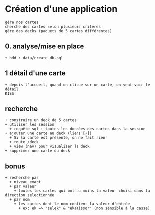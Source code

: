 # Création d'une application
    gère nos cartes
    cherche des cartes selon plusieurs critères
    gère des decks (paquets de 5 cartes différentes)

## 0. analyse/mise en place
    + bdd : data/create_db.sql

## 1 détail d'une carte
    + depuis l'accueil, quand on clique sur un carte, on veut voir le détail
    KISS

## recherche
    + construire un deck de 5 cartes
    + utiliser les session
      + requête sql : toutes les données des cartes dans la session
    + ajouter une carte au deck (liens [+])
      + Si la carte est présente, on ne fait rien
      + route /deck
      + view (nav) pour visualiser le deck
    + supprimer une carte du deck

## bonus
    + recherche par 
      + niveau exact
      + par valeur
        + toutes les cartes qui ont au moins la valeur choisi dans la direction selectionnée
      + par nom
        + les cartes dont le nom contient la valeur d'entrée
          + ex: ek => "selek" & "ekarissor" (non sensible à la casse)